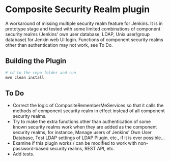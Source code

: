 # Composite Security Realm plugin

A workaround of missing multiple security realm feature for Jenkins.
It is in prototype stage and tested with some limited combinations of component security realms (Jenkins' own user database, LDAP, Unix user/group database) for Jenkin web UI login.
Functions of component security realms other than authentication may not work, see To Do.


## Building the Plugin

```bash
# cd to the repo folder and run
mvn clean install
```

## To Do

* Correct the logic of CompositeRememberMeServices so that it calls the methods of component security realm in effect instead of all component security realms.
* Try to make the extra functions other than authentication of some known security realms work when they are added as the component security realms, for instance, Manage users of Jenkins' Own User Database, Test LDAP settings of LDAP Plugin, etc., if it is ever possible...
* Examine if this plugin works / can be modified to work with non-password-based security realms, REST API, etc.
* Add tests.
